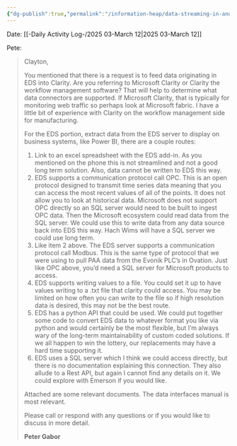 ```yaml
---
{"dg-publish":true,"permalink":"/information-heap/data-streaming-in-and-out-of-ovation/","noteIcon":"","created":"2025-05-20T09:18:16.301-05:00"}
---
```


Date: [[-Daily Activity Log-/2025 03-March 12\|2025 03-March 12]]

Pete:

> Clayton,
> 
> You mentioned that there is a request is to feed data originating in EDS into Clarity. Are you referring to Microsoft Clarity or Clarity the workflow management software? That will help to determine what data connectors are supported. If Microsoft Clarity, that is typically for monitoring web traffic so perhaps look at Microsoft fabric. I have a little bit of experience with Clarity on the workflow management side for manufacturing.
> 
> For the EDS portion, extract data from the EDS server to display on business systems, like Power BI, there are a couple routes:
> 
> 1. Link to an excel spreadsheet with the EDS add-in. As you mentioned on the phone this is not streamlined and not a good long term solution. Also, data cannot be written to EDS this way.
> 2. EDS supports a communication protocol call OPC. This is an open protocol designed to transmit time series data meaning that you can access the most recent values of all of the points. It does not allow you to look at historical data. Microsoft does not support OPC directly so an SQL server would need to be built to ingest OPC data. Then the Microsoft ecosystem could read data from the SQL server. We could use this to write data from any data source back into EDS this way. Hach Wims will have a SQL server we could use long term.
> 3. Like item 2 above. The EDS server supports a communication protocol call Modbus. This is the same type of protocol that we were using to pull PAA data from the Evonik PLC’s in Ovation. Just like OPC above, you’d need a SQL server for Microsoft products to access.
> 4. EDS supports writing values to a file. You could set it up to have values writing to a .txt file that clarity could access. You may be limited on how often you can write to the file so if high resolution data is desired, this may not be the best route.
> 5. EDS has a python API that could be used. We could put together some code to convert EDS data to whatever format you like via python and would certainly be the most flexible, but I’m always wary of the long-term maintainability of custom coded solutions. If we all happen to win the lottery, our replacements may have a hard time supporting it.
> 6. EDS uses a SQL server which I think we could access directly, but there is no documentation explaining this connection. They also allude to a Rest API, but again I cannot find any details on it. We could explore with Emerson if you would like.
> 
> Attached are some relevant documents. The data interfaces manual is most relevant.
> 
> Please call or respond with any questions or if you would like to discuss in more detail.
> 
> **Peter Gabor**
> 